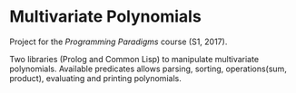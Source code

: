 # Multivariate Polynomials
Project for the *Programming Paradigms* course (S1, 2017).

Two libraries (Prolog and Common Lisp) to manipulate multivariate polynomials.
Available predicates allows parsing, sorting, operations(sum, product), evaluating and printing polynomials.